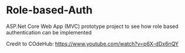 # Role-based-Auth

ASP.Net Core Web App (MVC) prototype project to see how role based authentication can be implemented

Credit to COdeHub: https://www.youtube.com/watch?v=p6X-dDx6nQY
